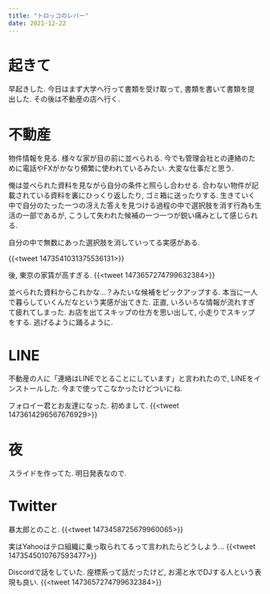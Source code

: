 ```yaml
---
title: "トロッコのレバー"
date: 2021-12-22
---
```


# 起きて
早起きした. 今日はまず大学へ行って書類を受け取って, 書類を書いて書類を提出した. その後は不動産の店へ行く.

# 不動産
物件情報を見る. 様々な家が目の前に並べられる. 今でも管理会社との連絡のために電話やFXがかなり頻繁に使われているみたい. 大変な仕事だと思う.

俺は並べられた資料を見ながら自分の条件と照らし合わせる. 合わない物件が記載されている資料を裏にひっくり返したり, ゴミ箱に送ったりする. 生きていく中で自分のたった一つの冴えた答えを見つける過程の中で選択肢を消す行為も生活の一部であるが, こうして失われた候補の一つ一つが鋭い痛みとして感じられる.

自分の中で無数にあった選択肢を消していってる実感がある.

{{<tweet 1473541031375536131>}}

後, 東京の家賃が高すぎる.
{{<tweet 1473657274799632384>}}

並べられた資料からこれかな...？みたいな候補をピックアップする. 本当に一人で暮らしていくんだなという実感が出てきた. 正直, いろいろな情報が流れすぎて疲れてしまった. お店を出てスキップの仕方を思い出して, 小走りでスキップをする. 逃げるように踊るように.

# LINE
不動産の人に「連絡はLINEでとることにしています」と言われたので, LINEをインストールした. 今まで使ってこなかったけどついにね.

フォロイー君とお友達になった. 初めまして.
{{<tweet 1473614296567676929>}}

# 夜
スライドを作ってた. 明日発表なので.

# Twitter
暴太郎とのこと.
{{<tweet 1473458725679960065>}}


実はYahooはテロ組織に乗っ取られてるって言われたらどうしよう...
{{<tweet 1473545010767593477>}}

Discordで話をしていた. 座標系って話だったけど, お湯と水でDJする人という表現も良い.
{{<tweet 1473657274799632384>}}